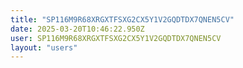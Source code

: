```yaml
---
title: "SP116M9R68XRGXTFSXG2CX5Y1V2GQDTDX7QNEN5CV"
date: 2025-03-20T10:46:22.950Z
user: SP116M9R68XRGXTFSXG2CX5Y1V2GQDTDX7QNEN5CV
layout: "users"
---
```

    
